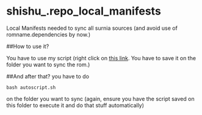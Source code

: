 shishu_.repo_local_manifests
========================

Local Manifests needed to sync all surnia sources (and avoid use of romname.dependencies by now.)

##How to use it?

You have to use my script (right click on [this link](https://raw.githubusercontent.com/Aidonnou-surnia/shishu_.repo_local_manifests/rr_nougat/autoscript.sh). You have to save it on the folder you want to sync the rom.)

##And after that?
you have to do 
```
bash autoscript.sh
```
on the folder you want to sync (again, ensure you have the script saved on this folder to execute it and do that stuff automatically)

